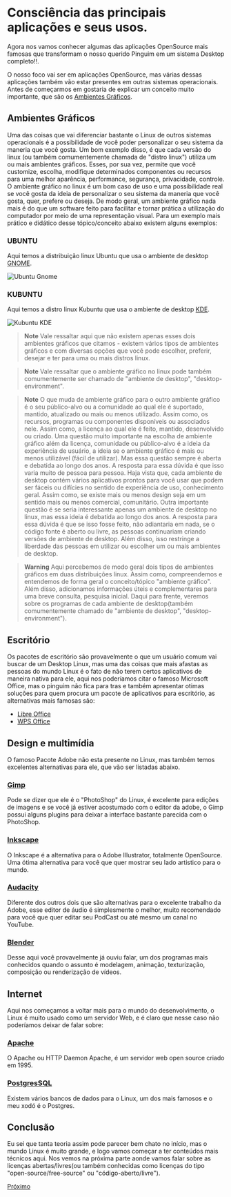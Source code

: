 # Consciência das principais aplicações e seus usos.

Agora nos vamos conhecer algumas das aplicações OpenSource mais famosas que transformam o nosso querido Pinguim em um sistema Desktop completo!!. 

O nosso foco vai ser em aplicações OpenSource, mas várias dessas aplicações também vão estar presentes em outras sistemas operacionais. Antes de começarmos em gostaria de explicar um conceito muito importante, que são os [Ambientes Gráficos](https://pt.wikipedia.org/wiki/Ambiente_de_desktop).

## Ambientes Gráficos

Uma das coisas que vai diferenciar bastante o Linux de outros sistemas operacionais é a possibilidade de você poder personalizar o seu sistema da maneria que você gosta. Um bom exemplo disso, é que cada versão do linux (ou também comumentemente chamada de "distro linux") utiliza um ou mais ambientes gráficos. Esses, por sua vez, permite que você customize, escolha, modifique determinados componentes ou recursos para uma melhor aparência, performance, segurança, privacidade, controle. O ambiente gráfico no linux é um bom caso de uso e uma possibilidade real se você gosta da ideia de personalizar o seu sistema da maneria que você gosta, quer, prefere ou deseja. De modo geral, um ambiente gráfico nada mais é do que um software feito para facilitar e tornar prática a utilização do computador por meio de uma representação visual. Para um exemplo mais prático e didático desse tópico/conceito abaixo existem alguns exemplos:

### UBUNTU
Aqui temos a distribuição linux Ubuntu que usa o ambiente de desktop [GNOME](https://pt.wikipedia.org/wiki/GNOME).

![Ubuntu Gnome](https://upload.wikimedia.org/wikipedia/commons/7/72/Ubuntu-19.10-cat.png)

### KUBUNTU
Aqui temos a distro linux Kubuntu que usa o ambiente de desktop [KDE](https://pt.wikipedia.org/wiki/KDE).

![Kubuntu KDE](https://www.edivaldobrito.com.br/wp-content/uploads/2019/04/kubuntu-1904-lancado.jpg?ezimgfmt=ng:webp/ngcb2)

> **Note**
> Vale ressaltar aqui que não existem apenas esses dois ambientes gráficos que citamos - existem vários tipos de ambientes gráficos e com diversas opções que você pode escolher, preferir, desejar e ter para uma ou mais distros linux. 

> **Note**
> Vale ressaltar que o ambiente gráfico no linux pode também comumentemente ser chamado de "ambiente de desktop", "desktop-environment". 

> **Note**
> O que muda de ambiente gráfico para o outro ambiente gráfico é o seu público-alvo ou a comunidade ao qual ele é suportado, mantido, atualizado ou mais ou menos utilizado. Assim como, os recursos, programas ou componentes disponíveis ou associados nele. Assim como, a licença ao qual ele é feito, mantido, desenvolvido ou criado. Uma questão muito importante na escolha de ambiente gráfico além da licença, comunidade ou público-alvo é a ideia da experiência de usuário, a ideia se o ambiente gráfico é mais ou menos utilizável (fácil de utilizar). Mas essa questão sempre é aberta e debatida ao longo dos anos. A resposta para essa dúvida é que isso varia muito de pessoa para pessoa. Haja vista que, cada ambiente de desktop contém vários aplicativos prontos para você usar que podem ser fáceis ou difícies no sentido de experiência de uso, conhecimento geral. Assim como, se existe mais ou menos design seja em um sentido mais ou menos comercial, comunitário. Outra importante questão é se seria interessante apenas um ambiente de desktop no linux, mas essa ideia é debatida ao longo dos anos. A resposta para essa dúvida é que se isso fosse feito, não adiantaria em nada, se o código fonte é aberto ou livre, as pessoas continuariam criando versões de ambiente de desktop. Além disso, isso restringe a liberdade das pessoas em utilizar ou escolher um ou mais ambientes de desktop.

> **Warning**
> Aqui percebemos de modo geral dois tipos de ambientes gráficos em duas distribuições linux. Assim como, compreendemos e entendemos de forma geral o conceito/tópico "ambiente gráfico". Além disso, adicionamos informações úteis e complementares para uma breve consulta, pesquisa inicial. Daqui para frente, veremos sobre os programas de cada ambiente de desktop(também comumentemente chamado de "ambiente de desktop", "desktop-environment").

## Escritório 

Os pacotes de escritório são provavelmente o que um usuário comum vai buscar de um Desktop Linux, mas uma das coisas que mais afastas as pessoas do mundo Linux é o fato de não terem certos aplicativos de maneira nativa para ele, aqui nos poderíamos citar o famoso Microsoft Office, mas o pinguim não fica para tras e também apresentar otimas soluções para quem procura um pacote de aplicativos para escritório, as alternativas mais famosas são:

* [Libre Office](https://pt-br.libreoffice.org/)
* [WPS Office](https://www.wps.com/pt-BR/)

## Design e multimídia

O famoso Pacote Adobe não esta presente no Linux, mas também temos excelentes alternativas para ele, que vão ser listadas abaixo.

### [Gimp](https://www.gimp.org/)

Pode se dizer que ele é o "PhotoShop" do Linux, é excelente para edições de imagens e se você já estiver acostumado com o editor da adobe, o Gimp possui alguns plugins para deixar a interface bastante parecida com o PhotoShop.

### [Inkscape](https://inkscape.org/pt-br/)

O Inkscape é a alternativa para o Adobe Illustrator, totalmente OpenSource. Uma ótima alternativa para você que quer mostrar seu lado artistico para o mundo.

### [Audacity](https://www.audacityteam.org/)

Diferente dos outros dois que são alternativas para o excelente trabalho da Adobe, esse editor de áudio é simplesmente o melhor, muito recomendado para você que quer editar seu PodCast ou até mesmo um canal no YouTube.

### [Blender](https://www.blender.org/)

Desse aqui você provavelmente já ouviu falar, um dos programas mais conhecidos quando o assunto é modelagem, animação, texturização, composição ou renderização de vídeos.

## Internet

Aqui nos começamos a voltar mais para o mundo do desenvolvimento, o Linux é muito usado como um servidor Web, e é claro que nesse caso não poderíamos deixar de falar sobre:

### [Apache](https://www.apache.org/)

O Apache ou HTTP Daemon Apache, é um servidor web open source criado em 1995.

### [PostgresSQL](https://www.postgresql.org/)

Existem vários bancos de dados para o Linux, um dos mais famosos e o meu xodó é o Postgres.

## Conclusão

Eu sei que tanta teoria assim pode parecer bem chato no início, mas o mundo Linux é muito grande, e logo vamos começar a ter conteúdos mais técnicos aqui. Nos vemos na próxima parte aonde vamos falar sobre as licenças abertas/livres(ou também conhecidas como licenças do tipo "open-source/free-source" ou "código-aberto/livre").

[Próximo](./3-Licenças.md)
